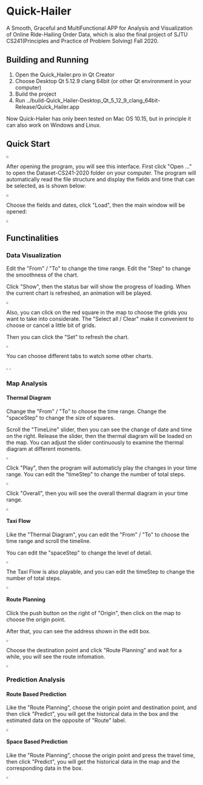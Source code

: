 # Quick-Hailer

A Smooth, Graceful and MultiFunctional APP for Analysis and Visualization of Online Ride-Hailing Order Data, which is also the final project of SJTU CS241(Principles and Practice of Problem Solving) Fall 2020.

## Building and Running

1. Open the Quick_Hailer.pro in Qt Creator
2. Choose Desktop Qt 5.12.9 clang 64bit (or other Qt environment in your computer)
3. Build the project
4. Run ../build-Quick_Hailer-Desktop_Qt_5_12_9_clang_64bit-Release/Quick_Hailer.app

Now Quick-Hailer has only been tested on Mac OS 10.15, but in principle it can also work on Windows and Linux.

## Quick Start

<img src="./img/LoadWindow.jpg" style="zoom: 40%;" />

After opening the program, you will see this interface. First click "Open ..." to open the Dataset-CS241-2020 folder on your computer. The program will automatically read the file structure and display the fields and time that can be selected, as is shown below:

<img src="./img/LoadWindow_opened.jpg" style="zoom:40%;" />

Choose the fields and dates, click "Load", then the main window will be opened: 

<img src="./img/MainWindow.jpg" style="zoom: 33%;" />

## Functinalities

### Data Visualization

Edit the "From" / "To" to change the time range. Edit the "Step" to change the smoothness of the chart. 

Click "Show", then the status bar will show the progress of loading. When the current chart is refreshed, an animation will be played. 

<img src="./img/Show.jpg" style="zoom:33%;" />

Also, you can click on the red square in the map to choose the grids you want to take into considerate. The "Select all / Clear" make it convenient to choose or cancel a little bit of grids. 

Then you can click the "Set" to refresh the chart.

<img src="./img/Grid.jpg" style="zoom:33%;" />

You can choose different tabs to watch some other charts.

<img src="./img/Distribution.jpg" style="zoom: 25%;" />

<img src="./img/Revenue.jpg" style="zoom: 25%;" />

### Map Analysis

#### Thermal Diagram

Change the "From" / "To" to choose the time range. Change the "spaceStep" to change the size of squares. 

Scroll the "TimeLine" slider, then you can see the change of date and time on the right. Release the slider, then the thermal diagram will be loaded on the map. You can adjust the slider continuously to examine the thermal diagram at different moments.

<img src="./img/Thermal.jpg" style="zoom: 33%;" />

Click "Play", then the program will automaticly play the changes in your time range. You can edit the "timeStep" to change the number of total steps. 

<img src="./img/Play.jpg" style="zoom: 33%;" />

Click "Overall", then you will see the overall thermal diagram in your time range. 

<img src="./img/Overall.jpg" style="zoom:33%;" />

#### Taxi Flow

Like the "Thermal Diagram", you can edit the "From" / "To" to choose the time range and scroll the timeline. 

You can edit the "spaceStep" to change the level of detail.

<img src="./img/TaxiFlow.jpg" style="zoom:33%;" />

The Taxi Flow is also playable, and you can edit the timeStep to change the number of total steps. 

<img src="./img/TaxiPlay.jpg" style="zoom:33%;" />

#### Route Planning

Click the push button on the right of "Origin", then click on the map to choose the origin point. 

After that, you can see the address shown in the edit box.

<img src="./img/PlanningSelect.jpg" style="zoom:33%;" />

Choose the destination point and click "Route Planning" and wait for a while, you will see the route infomation. 

<img src="./img/Planning.jpg" style="zoom:33%;" />

### Prediction Analysis

#### Route Based Prediction

Like the "Route Planning", choose the origin point and destination point, and then click "Predict", you will get the historical data in the box and the estimated data on the opposite of "Route" label. 

<img src="./img/PredictionTime.jpg" style="zoom:33%;" />

#### Space Based Prediction

Like the "Route Planning", choose the origin point and press the travel time, then click "Predict", you will get the historical data in the map and the corresponding data in the box. 

<img src="./img/PredictionSpace.jpg" style="zoom:33%;" />

